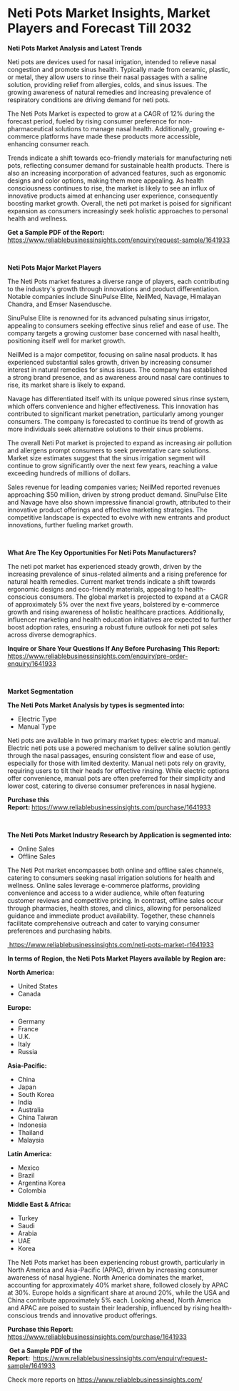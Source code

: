 <p><h1>Neti Pots Market Insights, Market Players and Forecast Till 2032</h1></p><p><strong>Neti Pots Market Analysis and Latest Trends</strong></p>
<p><p>Neti pots are devices used for nasal irrigation, intended to relieve nasal congestion and promote sinus health. Typically made from ceramic, plastic, or metal, they allow users to rinse their nasal passages with a saline solution, providing relief from allergies, colds, and sinus issues. The growing awareness of natural remedies and increasing prevalence of respiratory conditions are driving demand for neti pots.</p><p>The Neti Pots Market is expected to grow at a CAGR of 12% during the forecast period, fueled by rising consumer preference for non-pharmaceutical solutions to manage nasal health. Additionally, growing e-commerce platforms have made these products more accessible, enhancing consumer reach. </p><p>Trends indicate a shift towards eco-friendly materials for manufacturing neti pots, reflecting consumer demand for sustainable health products. There is also an increasing incorporation of advanced features, such as ergonomic designs and color options, making them more appealing. As health consciousness continues to rise, the market is likely to see an influx of innovative products aimed at enhancing user experience, consequently boosting market growth. Overall, the neti pot market is poised for significant expansion as consumers increasingly seek holistic approaches to personal health and wellness.</p></p>
<p><strong>Get a Sample PDF of the Report:&nbsp;</strong> <a href="https://www.reliablebusinessinsights.com/enquiry/request-sample/1641933?utm_campaign=2323&utm_medium=2&utm_source=Github&utm_content=ia&utm_term=09022025&utm_id=neti-pots">https://www.reliablebusinessinsights.com/enquiry/request-sample/1641933</a></p>
<p>&nbsp;</p>
<p><strong>Neti Pots Major Market Players</strong></p>
<p><p>The Neti Pots market features a diverse range of players, each contributing to the industry's growth through innovations and product differentiation. Notable companies include SinuPulse Elite, NeilMed, Navage, Himalayan Chandra, and Emser Nasendusche.</p><p>SinuPulse Elite is renowned for its advanced pulsating sinus irrigator, appealing to consumers seeking effective sinus relief and ease of use. The company targets a growing customer base concerned with nasal health, positioning itself well for market growth.</p><p>NeilMed is a major competitor, focusing on saline nasal products. It has experienced substantial sales growth, driven by increasing consumer interest in natural remedies for sinus issues. The company has established a strong brand presence, and as awareness around nasal care continues to rise, its market share is likely to expand.</p><p>Navage has differentiated itself with its unique powered sinus rinse system, which offers convenience and higher effectiveness. This innovation has contributed to significant market penetration, particularly among younger consumers. The company is forecasted to continue its trend of growth as more individuals seek alternative solutions to their sinus problems.</p><p>The overall Neti Pot market is projected to expand as increasing air pollution and allergens prompt consumers to seek preventative care solutions. Market size estimates suggest that the sinus irrigation segment will continue to grow significantly over the next few years, reaching a value exceeding hundreds of millions of dollars.</p><p>Sales revenue for leading companies varies; NeilMed reported revenues approaching $50 million, driven by strong product demand. SinuPulse Elite and Navage have also shown impressive financial growth, attributed to their innovative product offerings and effective marketing strategies. The competitive landscape is expected to evolve with new entrants and product innovations, further fueling market growth.</p></p>
<p>&nbsp;</p>
<p><strong>What Are The Key Opportunities For Neti Pots Manufacturers?</strong></p>
<p><p>The neti pot market has experienced steady growth, driven by the increasing prevalence of sinus-related ailments and a rising preference for natural health remedies. Current market trends indicate a shift towards ergonomic designs and eco-friendly materials, appealing to health-conscious consumers. The global market is projected to expand at a CAGR of approximately 5% over the next five years, bolstered by e-commerce growth and rising awareness of holistic healthcare practices. Additionally, influencer marketing and health education initiatives are expected to further boost adoption rates, ensuring a robust future outlook for neti pot sales across diverse demographics.</p></p>
<p><strong>Inquire or Share Your Questions If Any Before Purchasing This Report:</strong> <a href="https://www.reliablebusinessinsights.com/enquiry/pre-order-enquiry/1641933?utm_campaign=2323&utm_medium=2&utm_source=Github&utm_content=ia&utm_term=09022025&utm_id=neti-pots">https://www.reliablebusinessinsights.com/enquiry/pre-order-enquiry/1641933</a></p>
<p>&nbsp;</p>
<p><strong>Market Segmentation</strong></p>
<p><strong>The Neti Pots Market Analysis by types is segmented into:</strong></p>
<p><ul><li>Electric Type</li><li>Manual Type</li></ul></p>
<p><p>Neti pots are available in two primary market types: electric and manual. Electric neti pots use a powered mechanism to deliver saline solution gently through the nasal passages, ensuring consistent flow and ease of use, especially for those with limited dexterity. Manual neti pots rely on gravity, requiring users to tilt their heads for effective rinsing. While electric options offer convenience, manual pots are often preferred for their simplicity and lower cost, catering to diverse consumer preferences in nasal hygiene.</p></p>
<p><strong>Purchase this Report:&nbsp;</strong><a href="https://www.reliablebusinessinsights.com/purchase/1641933?utm_campaign=2323&utm_medium=2&utm_source=Github&utm_content=ia&utm_term=09022025&utm_id=neti-pots">https://www.reliablebusinessinsights.com/purchase/1641933</a></p>
<p>&nbsp;</p>
<p><strong>The Neti Pots Market Industry Research by Application is segmented into:</strong></p>
<p><ul><li>Online Sales</li><li>Offline Sales</li></ul></p>
<p><p>The Neti Pot market encompasses both online and offline sales channels, catering to consumers seeking nasal irrigation solutions for health and wellness. Online sales leverage e-commerce platforms, providing convenience and access to a wider audience, while often featuring customer reviews and competitive pricing. In contrast, offline sales occur through pharmacies, health stores, and clinics, allowing for personalized guidance and immediate product availability. Together, these channels facilitate comprehensive outreach and cater to varying consumer preferences and purchasing habits.</p></p>
<p><a href="https://www.reliablebusinessinsights.com/neti-pots-market-r1641933?utm_campaign=2323&utm_medium=2&utm_source=Github&utm_content=ia&utm_term=09022025&utm_id=neti-pots">&nbsp;https://www.reliablebusinessinsights.com/neti-pots-market-r1641933</a></p>
<p><strong>In terms of Region, the Neti Pots Market Players available by Region are:</strong></p>
<p>
    <p> <strong> North America: </strong>
        <ul>
            <li>United States</li>
            <li>Canada</li>
        </ul>
        </p> 
    <p> <strong> Europe: </strong>
        <ul>
            <li>Germany</li>
            <li>France</li>
            <li>U.K.</li>
            <li>Italy</li>
            <li>Russia</li>
        </ul>
        </p> 
    <p> <strong> Asia-Pacific: </strong>
        <ul>
            <li>China</li>
            <li>Japan</li>
            <li>South Korea</li>
            <li>India</li>
            <li>Australia</li>
            <li>China Taiwan</li>
            <li>Indonesia</li>
            <li>Thailand</li>
            <li>Malaysia</li>
        </ul>
        </p> 
    <p> <strong> Latin America: </strong>
        <ul>
            <li>Mexico</li>
            <li>Brazil</li>
            <li>Argentina Korea</li>
            <li>Colombia</li>
        </ul>
        </p> 
    <p> <strong> Middle East & Africa: </strong>
        <ul>
            <li>Turkey</li>
            <li>Saudi</li>
            <li>Arabia</li>
            <li>UAE</li>
            <li>Korea</li>
        </ul>
    </p>
    </p>
<p><p>The Neti Pots market has been experiencing robust growth, particularly in North America and Asia-Pacific (APAC), driven by increasing consumer awareness of nasal hygiene. North America dominates the market, accounting for approximately 40% market share, followed closely by APAC at 30%. Europe holds a significant share at around 20%, while the USA and China contribute approximately 5% each. Looking ahead, North America and APAC are poised to sustain their leadership, influenced by rising health-conscious trends and innovative product offerings.</p></p>
<p><strong>Purchase this Report: </strong><a href="https://www.reliablebusinessinsights.com/purchase/1641933?utm_campaign=2323&utm_medium=2&utm_source=Github&utm_content=ia&utm_term=09022025&utm_id=neti-pots">https://www.reliablebusinessinsights.com/purchase/1641933</a></p>
<p>&nbsp;<strong>Get a Sample PDF of the Report:&nbsp;&nbsp;</strong><a href="https://www.reliablebusinessinsights.com/enquiry/request-sample/1641933?utm_campaign=2323&utm_medium=2&utm_source=Github&utm_content=ia&utm_term=09022025&utm_id=neti-pots">https://www.reliablebusinessinsights.com/enquiry/request-sample/1641933</a></p>
<p><strong></strong></p>
<p>Check more reports on <a href="https://www.reliablebusinessinsights.com/?utm_campaign=2323&utm_medium=2&utm_source=Github&utm_content=ia&utm_term=09022025&utm_id=neti-pots">https://www.reliablebusinessinsights.com/</a></p>